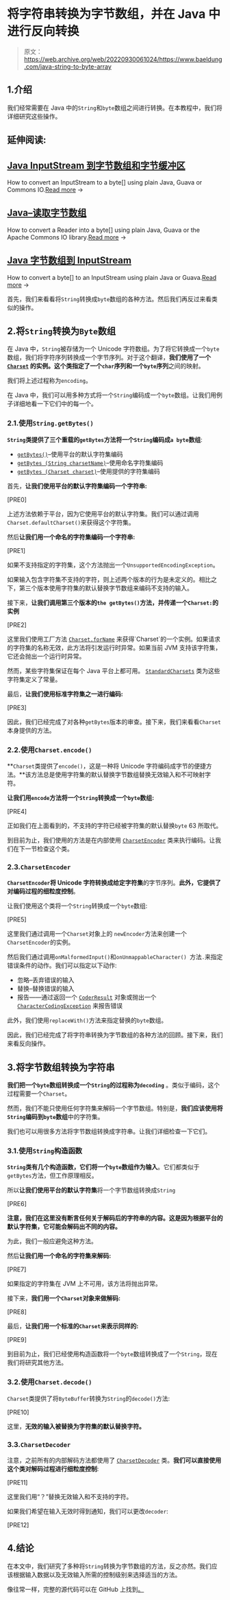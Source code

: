 # 将字符串转换为字节数组，并在 Java 中进行反向转换

> 原文：<https://web.archive.org/web/20220930061024/https://www.baeldung.com/java-string-to-byte-array>

## 1.介绍

我们经常需要在 Java 中的`String`和`byte`数组之间进行转换。在本教程中，我们将详细研究这些操作。

## 延伸阅读:

## [Java InputStream 到字节数组和字节缓冲区](/web/20220831112445/https://www.baeldung.com/convert-input-stream-to-array-of-bytes)

How to convert an InputStream to a byte[] using plain Java, Guava or Commons IO.[Read more](/web/20220831112445/https://www.baeldung.com/convert-input-stream-to-array-of-bytes) →

## [Java–读取字节数组](/web/20220831112445/https://www.baeldung.com/java-convert-reader-to-byte-array)

How to convert a Reader into a byte[] using plain Java, Guava or the Apache Commons IO library.[Read more](/web/20220831112445/https://www.baeldung.com/java-convert-reader-to-byte-array) →

## [Java 字节数组到 InputStream](/web/20220831112445/https://www.baeldung.com/convert-byte-array-to-input-stream)

How to convert a byte[] to an InputStream using plain Java or Guava.[Read more](/web/20220831112445/https://www.baeldung.com/convert-byte-array-to-input-stream) →

首先，我们来看看将`String`转换成`byte`数组的各种方法。然后我们再反过来看类似的操作。

## 2.将`String`转换为`Byte`数组

在 Java 中，`String`被存储为一个 Unicode 字符数组。为了将它转换成一个`byte`数组，我们将字符序列转换成一个字节序列。对于这个翻译，**我们使用了一个 [`Charset`](https://web.archive.org/web/20220831112445/https://docs.oracle.com/en/java/javase/12/docs/api/java.base/java/nio/charset/Charset.html) 的实例。这个类指定了一个`char`序列和一个`byte`序列**之间的映射。

我们将上述过程称为`encoding`。

在 Java 中，我们可以用多种方式将一个`String`编码成一个`byte`数组。让我们用例子详细地看一下它们中的每一个。

### 2.1.使用`String.getBytes()`

**`String`类提供了三个重载的`getBytes`方法将一个`String`编码成`a byte`数组**:

*   [`getBytes()`](https://web.archive.org/web/20220831112445/https://docs.oracle.com/en/java/javase/11/docs/api/java.base/java/lang/String.html#getBytes(java.nio.charset.Charset))–使用平台的默认字符集编码
*   [`getBytes (String charsetName)`](https://web.archive.org/web/20220831112445/https://docs.oracle.com/en/java/javase/11/docs/api/java.base/java/lang/String.html#getBytes(java.lang.String))–使用命名字符集编码
*   [`getBytes (Charset charset)`](https://web.archive.org/web/20220831112445/https://docs.oracle.com/en/java/javase/11/docs/api/java.base/java/lang/String.html#getBytes(java.nio.charset.Charset))–使用提供的字符集编码

首先，**让我们使用平台的默认字符集编码一个字符串:**

[PRE0]

上述方法依赖于平台，因为它使用平台的默认字符集。我们可以通过调用`Charset.defaultCharset()`来获得这个字符集。

然后**让我们用一个命名的字符集编码一个字符串:**

[PRE1]

如果不支持指定的字符集，这个方法抛出一个`UnsupportedEncodingException`。

如果输入包含字符集不支持的字符，则上述两个版本的行为是未定义的。相比之下，第三个版本使用字符集的默认替换字节数组来编码不支持的输入。

接下来，**让我们调用第三个版本的`the getBytes()`方法，并传递一个`Charset:`的实例**

[PRE2]

这里我们使用工厂方法 [`Charset.forName`](https://web.archive.org/web/20220831112445/https://docs.oracle.com/en/java/javase/12/docs/api/java.base/java/nio/charset/Charset.html#forName(java.lang.String)) 来获得`Charset`的一个实例。如果请求的字符集的名称无效，此方法将引发运行时异常。如果当前 JVM 支持该字符集，它还会抛出一个运行时异常。

然而，某些字符集保证在每个 Java 平台上都可用。 [`StandardCharsets`](https://web.archive.org/web/20220831112445/https://docs.oracle.com/en/java/javase/11/docs/api/java.base/java/nio/charset/StandardCharsets.html) 类为这些字符集定义了常量。

最后，**让我们使用标准字符集之一进行编码:**

[PRE3]

因此，我们已经完成了对各种`getBytes`版本的审查。接下来，我们来看看`Charset`本身提供的方法。

### 2.2.使用`Charset.encode()`

**`Charset`类提供了`encode()`，这是一种将 Unicode 字符编码成字节的便捷方法。**该方法总是使用字符集的默认替换字节数组替换无效输入和不可映射字符。

**让我们用`encode`方法将一个`String`转换成一个`byte`数组:**

[PRE4]

正如我们在上面看到的，不支持的字符已经被字符集的默认替换`byte` 63 所取代。

到目前为止，我们使用的方法是在内部使用 [`CharsetEncoder`](https://web.archive.org/web/20220831112445/https://docs.oracle.com/en/java/javase/11/docs/api/java.base/java/nio/charset/CharsetEncoder.html) 类来执行编码。让我们在下一节检查这个类。

### 2.3.`CharsetEncoder`

**`CharsetEncoder`将 Unicode 字符转换成给定字符集**的字节序列。**此外，它提供了对编码过程的细粒度控制**。

让我们使用这个类将一个`String`转换成一个`byte`数组:

[PRE5]

这里我们通过调用一个`Charset`对象上的 `newEncoder`方法来创建一个`CharsetEncoder`的实例。

然后我们通过调用`onMalformedInput()`和`onUnmappableCharacter() `方法`.`来指定错误条件的动作。我们可以指定以下动作:

*   忽略–丢弃错误的输入
*   替换–替换错误的输入
*   报告——通过返回一个 [`CoderResult`](https://web.archive.org/web/20220831112445/https://docs.oracle.com/en/java/javase/11/docs/api/java.base/java/nio/charset/CoderResult.html) 对象或抛出一个 [`CharacterCodingException`](https://web.archive.org/web/20220831112445/https://docs.oracle.com/en/java/javase/12/docs/api/java.base/java/nio/charset/CharacterCodingException.html) 来报告错误

此外，我们使用`replaceWith()`方法来指定替换的`byte`数组。

因此，我们已经完成了将字符串转换为字节数组的各种方法的回顾。接下来，我们来看反向操作。

## 3.将字节数组转换为字符串

**我们把一个`byte`数组转换成一个`String`的过程称为`decoding`** 。类似于编码，这个过程需要一个`Charset`。

然而，我们不能只使用任何字符集来解码一个字节数组。特别是，**我们应该使用将`String`编码到`byte`数组**中的字符集。

我们也可以用很多方法将字节数组转换成字符串。让我们详细检查一下它们。

### 3.1.使用`String`构造函数

**`String`类有几个构造函数，它们将一个`byte`数组作为输入**。它们都类似于`getBytes`方法，但工作原理相反。

所以**让我们使用平台的默认字符集**将一个字节数组转换成`String`

[PRE6]

**注意，我们在这里没有断言任何关于解码后的字符串的内容。这是因为根据平台的默认字符集，它可能会解码出不同的内容。**

为此，我们一般应避免这种方法。

然后**让我们用一个命名的字符集来解码:**

[PRE7]

如果指定的字符集在 JVM 上不可用，该方法将抛出异常。

接下来，**我们用一个`Charset`对象来做解码:**

[PRE8]

最后，**让我们用一个标准的`Charset`来表示同样的:**

[PRE9]

到目前为止，我们已经使用构造函数将一个`byte`数组转换成了一个`String`，现在我们将研究其他方法。

### 3.2.使用`Charset.decode()`

`Charset`类提供了将`ByteBuffer`转换为`String`的`decode()`方法:

[PRE10]

这里，**无效的输入被替换为字符集的默认替换字符。**

### 3.3.`CharsetDecoder`

注意，之前所有的内部解码方法都使用了 [`CharsetDecoder`](https://web.archive.org/web/20220831112445/https://docs.oracle.com/en/java/javase/11/docs/api/java.base/java/nio/charset/CharsetDecoder.html) 类。**我们可以直接使用这个类对解码过程进行细粒度控制**:

[PRE11]

这里我们用“？”替换无效输入和不支持的字符。

如果我们希望在输入无效时得到通知，我们可以更改`decoder`:

[PRE12]

## 4.结论

在本文中，我们研究了多种将`String`转换为字节数组的方法，反之亦然。我们应该根据输入数据以及无效输入所需的控制级别来选择适当的方法。

像往常一样，完整的源代码可以在 GitHub 上找到[。](https://web.archive.org/web/20220831112445/https://github.com/eugenp/tutorials/tree/master/core-java-modules/core-java-string-conversions-2)